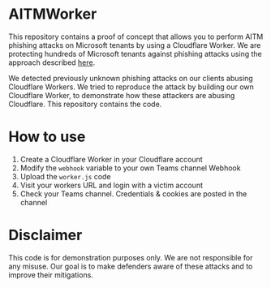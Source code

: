 # AITMWorker
This repository contains a proof of concept that allows you to perform AITM phishing attacks on Microsoft tenants by using a Cloudflare Worker. We are protecting hundreds of Microsoft tenants against phishing attacks using the approach described [here](https://zolder.io/using-honeytokens-to-detect-aitm-phishing-attacks-on-your-microsoft-365-tenant/).

We detected previously unknown phishing attacks on our clients abusing Cloudflare Workers. We tried to reproduce the attack by building our own Cloudflare Worker, to demonstrate how these attackers are abusing Cloudflare. This repository contains the code.

# How to use
1) Create a Cloudflare Worker in your Cloudflare account
2) Modify the `webhook` variable to your own Teams channel Webhook
3) Upload the `worker.js` code
4) Visit your workers URL and login with a victim account
5) Check your Teams channel. Credentials & cookies are posted in the channel

# Disclaimer

This code is for demonstration purposes only. We are not responsible for any misuse. Our goal is to make defenders aware of these attacks and to improve their mitigations.
